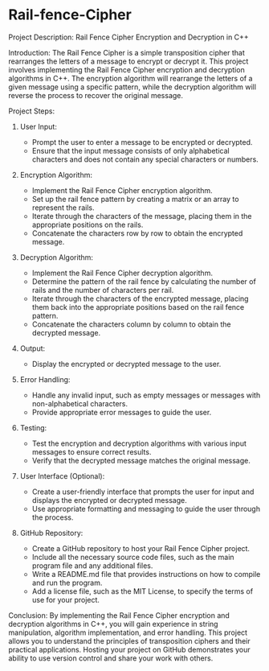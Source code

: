 # Rail-fence-Cipher
Project Description: Rail Fence Cipher Encryption and Decryption in C++

Introduction:
The Rail Fence Cipher is a simple transposition cipher that rearranges the letters of a message to encrypt or decrypt it. This project involves implementing the Rail Fence Cipher encryption and decryption algorithms in C++. The encryption algorithm will rearrange the letters of a given message using a specific pattern, while the decryption algorithm will reverse the process to recover the original message.

Project Steps:

1. User Input:
   - Prompt the user to enter a message to be encrypted or decrypted.
   - Ensure that the input message consists of only alphabetical characters and does not contain any special characters or numbers.

2. Encryption Algorithm:
   - Implement the Rail Fence Cipher encryption algorithm.
   - Set up the rail fence pattern by creating a matrix or an array to represent the rails.
   - Iterate through the characters of the message, placing them in the appropriate positions on the rails.
   - Concatenate the characters row by row to obtain the encrypted message.

3. Decryption Algorithm:
   - Implement the Rail Fence Cipher decryption algorithm.
   - Determine the pattern of the rail fence by calculating the number of rails and the number of characters per rail.
   - Iterate through the characters of the encrypted message, placing them back into the appropriate positions based on the rail fence pattern.
   - Concatenate the characters column by column to obtain the decrypted message.

4. Output:
   - Display the encrypted or decrypted message to the user.

5. Error Handling:
   - Handle any invalid input, such as empty messages or messages with non-alphabetical characters.
   - Provide appropriate error messages to guide the user.

6. Testing:
   - Test the encryption and decryption algorithms with various input messages to ensure correct results.
   - Verify that the decrypted message matches the original message.

7. User Interface (Optional):
   - Create a user-friendly interface that prompts the user for input and displays the encrypted or decrypted message.
   - Use appropriate formatting and messaging to guide the user through the process.

8. GitHub Repository:
   - Create a GitHub repository to host your Rail Fence Cipher project.
   - Include all the necessary source code files, such as the main program file and any additional files.
   - Write a README.md file that provides instructions on how to compile and run the program.
   - Add a license file, such as the MIT License, to specify the terms of use for your project.

Conclusion:
By implementing the Rail Fence Cipher encryption and decryption algorithms in C++, you will gain experience in string manipulation, algorithm implementation, and error handling. This project allows you to understand the principles of transposition ciphers and their practical applications. Hosting your project on GitHub demonstrates your ability to use version control and share your work with others.
